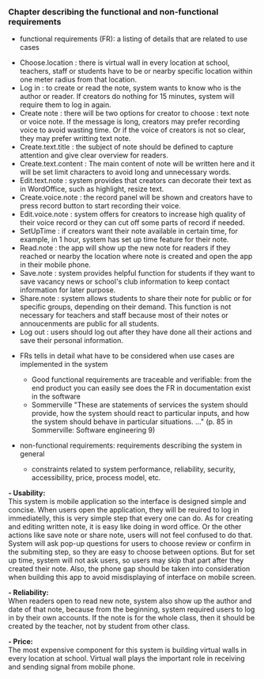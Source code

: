 ### Chapter describing the functional and non-functional requirements

* functional requirements (FR): a listing of details that are related to use cases

 - Choose.location : there is virtual wall in every location at school, teachers, staff or students have to be or nearby specific location within one meter radius from that location.
 - Log in : to create or read the note, system wants to know who is the author or reader. If creators do nothing for 15 minutes, system will require them to log in again.
 - Create note : there will be two options for creator to choose : text note or voice note. If the message is long, creators may prefer recording voice to avoid wasting time. Or if the voice of creators is not so clear, they may prefer writting text note.
 - Create.text.title : the subject of note should be defined to capture attention and give clear overview for readers.
 - Create.text.content : The main content of note will be written here and it will be set limit characters to avoid long and unnecessary words.
 - Edit.text.note : system provides that creators can decorate their text as in WordOffice, such as highlight, resize text.
 - Create.voice.note : the record panel will be shown and creators have to press record button to start recording their voice.
 - Edit.voice.note : system offers for creators to increase high quality of their voice record or they can cut off some parts of record if needed.
 - SetUpTime : if creators want their note available in certain time, for example, in 1 hour, system has set up time feature for their note.
 - Read.note : the app will show up the new note for readers if they reached or nearby the location where note is created and open the app in their mobile phone.
 - Save.note : system provides helpful function for students if they want to save vacancy news or school's club information to keep contact information for later purpose.
 - Share.note : system allows students to share their note for public or for specific groups, depending on their demand. This function is not necessary for teachers and staff because most of their notes or annoucenments are public for all students.
 - Log out : users should log out after they have done all their actions and save their personal information.



* FRs tells in detail what have to be considered when use cases are implemented in the system
  * Good functional requirements are traceable and verifiable: from the end product you can easily see does the FR in documentation exist in the software
  * Sommerville "These are statements of services the system should provide, how the system should react to particular inputs, and how the system should behave in particular situations. ..." (p. 85 in Sommerville: Software engineering 9)
 


* non-functional requirements: requirements describing the system in general
  * constraints related to system performance, reliability, security, accessibility, price, process model, etc.

 <strong>- Usability:</strong><br/>
 This system is mobile application so the interface is designed simple and concise. When users open the application, they will be reuired to log in immediatelly, this is very simple step that every one can do. As for creating and editing written note, it is easy like doing in word office. Or the other actions like save note or share note, users will not feel confused to do that. System will ask pop-up questions for users to choose review or confirm in the submiting step, so they are easy to choose between options. But for set up time, system will not ask users, so users may skip that part after they created their note. Also, the phone gap should be taken into consideration when building this app to avoid misdisplaying of interface on mobile screen.

 <strong>- Reliability:</strong><br/>
 When readers open to read new note, system also show up the author and date of that note, because from the beginning, system required users to log in by their own accounts. If the note is for the whole class, then it should be created by the teacher, not by student from other class.

 <strong>- Price:</strong><br/>
 The most expensive component for this system is building virtual walls in every location at school. Virtual wall plays the important role in receiving and sending signal from mobile phone.
 

